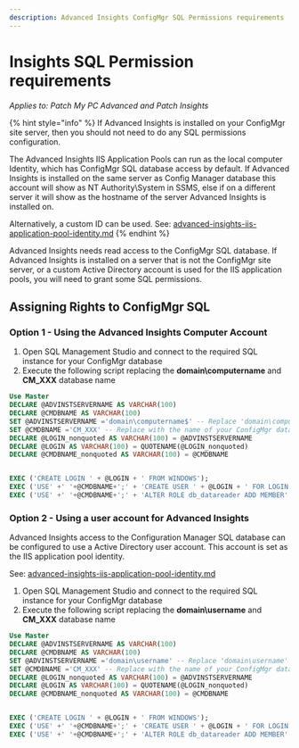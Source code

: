 ```yaml
---
description: Advanced Insights ConfigMgr SQL Permissions requirements
---
```


# Insights SQL Permission requirements

_Applies to: Patch My PC Advanced and Patch Insights_

{% hint style="info" %}
If Advanced Insights is installed on your ConfigMgr site server, then you should not need to do any SQL permissions configuration.&#x20;

The Advanced Insights IIS Application Pools can run as the local computer Identity, which has ConfigMgr SQL database access by default. If Advanced Insights is installed on the same server as Config Manager database this account will show as NT Authority\System in SSMS, else if on a different server it will show as the hostname of the server Advanced Insights is installed on.

Alternatively, a custom ID can be used. See: [advanced-insights-iis-application-pool-identity.md](advanced-insights-iis-application-pool-identity.md "mention")
{% endhint %}

Advanced Insights needs read access to the ConfigMgr SQL database. If Advanced Insights is installed on a server that is not the ConfigMgr site server, or a custom Active Directory account is used for the IIS application pools, you will need to grant some SQL permissions.

## Assigning Rights to ConfigMgr SQL

### Option 1 - Using the Advanced Insights Computer Account

1. Open SQL Management Studio and connect to the required SQL instance for your ConfigMgr database
2. Execute the following script replacing the **domain\computername** and **CM\_XXX** database name

```sql
Use Master
DECLARE @ADVINSTSERVERNAME AS VARCHAR(100)
DECLARE @CMDBNAME AS VARCHAR(100)
SET @ADVINSTSERVERNAME ='domain\computername$' -- Replace 'domain\computername$' - Example 'contoso\sccmsqlsvr$'
SET @CMDBNAME ='CM_XXX' -- Replace with the name of your ConfigMgr database name
DECLARE @LOGIN_nonquoted AS VARCHAR(100) = @ADVINSTSERVERNAME
DECLARE @LOGIN AS VARCHAR(100) = QUOTENAME(@LOGIN_nonquoted)
DECLARE @CMDBNAME_nonquoted AS VARCHAR(100) = @CMDBNAME


EXEC ('CREATE LOGIN ' + @LOGIN + ' FROM WINDOWS');
EXEC ('USE' +' '+@CMDBNAME+';' + 'CREATE USER ' + @LOGIN + ' FOR LOGIN ' + @LOGIN);
EXEC ('USE' +' '+@CMDBNAME+';' + 'ALTER ROLE db_datareader ADD MEMBER' + @LOGIN)
```

### Option 2 - Using a user account for Advanced Insights

Advanced Insights access to the Configuration Manager SQL database can be configured to use a Active Directory user account. This account is set as the IIS application pool identity.&#x20;

See: [advanced-insights-iis-application-pool-identity.md](advanced-insights-iis-application-pool-identity.md "mention")

1. Open SQL Management Studio and connect to the required SQL instance for your ConfigMgr database
2. Execute the following script replacing the **domain\username** and **CM\_XXX** database name

```sql
Use Master
DECLARE @ADVINSTSERVERNAME AS VARCHAR(100)
DECLARE @CMDBNAME AS VARCHAR(100)
SET @ADVINSTSERVERNAME ='domain\username' -- Replace 'domain\username' - Example 'contoso\john'
SET @CMDBNAME ='CM_XXX' -- Replace with the name of your ConfigMgr database name
DECLARE @LOGIN_nonquoted AS VARCHAR(100) = @ADVINSTSERVERNAME
DECLARE @LOGIN AS VARCHAR(100) = QUOTENAME(@LOGIN_nonquoted)
DECLARE @CMDBNAME_nonquoted AS VARCHAR(100) = @CMDBNAME


EXEC ('CREATE LOGIN ' + @LOGIN + ' FROM WINDOWS');
EXEC ('USE' +' '+@CMDBNAME+';' + 'CREATE USER ' + @LOGIN + ' FOR LOGIN ' + @LOGIN);
EXEC ('USE' +' '+@CMDBNAME+';' + 'ALTER ROLE db_datareader ADD MEMBER' + @LOGIN)
```
